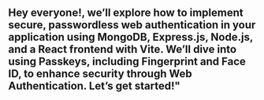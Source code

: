 ## Hey everyone!, we’ll explore how to implement secure, passwordless web authentication in your application using MongoDB, Express.js, Node.js, and a React frontend with Vite. We’ll dive into using Passkeys, including Fingerprint and Face ID, to enhance security through Web Authentication. Let’s get started!"
